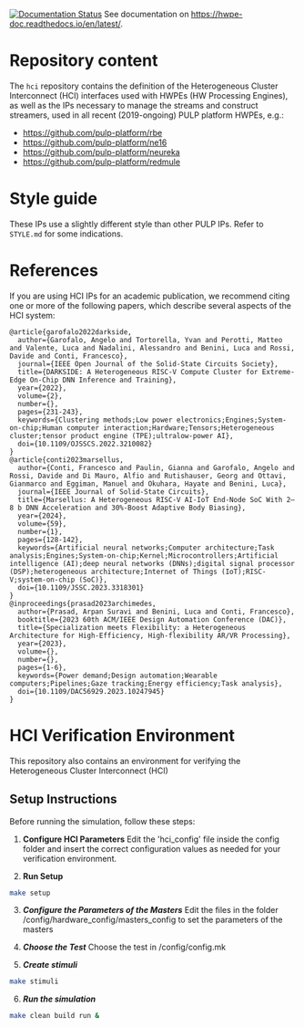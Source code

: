 [![Documentation Status](https://readthedocs.org/projects/hwpe-doc/badge/?version=latest)](https://hwpe-doc.readthedocs.io/en/latest/?badge=latest)
See documentation on https://hwpe-doc.readthedocs.io/en/latest/.

# Repository content
The `hci` repository contains the definition of the Heterogeneous Cluster Interconnect (HCI) interfaces used with HWPEs (HW Processing Engines), as well as the IPs necessary to manage the streams and construct streamers, used in all recent (2019-ongoing) PULP platform HWPEs, e.g.:
 - https://github.com/pulp-platform/rbe
 - https://github.com/pulp-platform/ne16
 - https://github.com/pulp-platform/neureka
 - https://github.com/pulp-platform/redmule

# Style guide
These IPs use a slightly different style than other PULP IPs. Refer to `STYLE.md` for some indications.

# References
If you are using HCI IPs for an academic publication, we recommend citing one or more of the following papers, which describe several aspects of the HCI system:
```
@article{garofalo2022darkside,
  author={Garofalo, Angelo and Tortorella, Yvan and Perotti, Matteo and Valente, Luca and Nadalini, Alessandro and Benini, Luca and Rossi, Davide and Conti, Francesco},
  journal={IEEE Open Journal of the Solid-State Circuits Society}, 
  title={DARKSIDE: A Heterogeneous RISC-V Compute Cluster for Extreme-Edge On-Chip DNN Inference and Training}, 
  year={2022},
  volume={2},
  number={},
  pages={231-243},
  keywords={Clustering methods;Low power electronics;Engines;System-on-chip;Human computer interaction;Hardware;Tensors;Heterogeneous cluster;tensor product engine (TPE);ultralow-power AI},
  doi={10.1109/OJSSCS.2022.3210082}
}
@article{conti2023marsellus,
  author={Conti, Francesco and Paulin, Gianna and Garofalo, Angelo and Rossi, Davide and Di Mauro, Alfio and Rutishauser, Georg and Ottavi, Gianmarco and Eggiman, Manuel and Okuhara, Hayate and Benini, Luca},
  journal={IEEE Journal of Solid-State Circuits}, 
  title={Marsellus: A Heterogeneous RISC-V AI-IoT End-Node SoC With 2–8 b DNN Acceleration and 30%-Boost Adaptive Body Biasing}, 
  year={2024},
  volume={59},
  number={1},
  pages={128-142},
  keywords={Artificial neural networks;Computer architecture;Task analysis;Engines;System-on-chip;Kernel;Microcontrollers;Artificial intelligence (AI);deep neural networks (DNNs);digital signal processor (DSP);heterogeneous architecture;Internet of Things (IoT);RISC-V;system-on-chip (SoC)},
  doi={10.1109/JSSC.2023.3318301}
}
@inproceedings{prasad2023archimedes,
  author={Prasad, Arpan Suravi and Benini, Luca and Conti, Francesco},
  booktitle={2023 60th ACM/IEEE Design Automation Conference (DAC)}, 
  title={Specialization meets Flexibility: a Heterogeneous Architecture for High-Efficiency, High-flexibility AR/VR Processing}, 
  year={2023},
  volume={},
  number={},
  pages={1-6},
  keywords={Power demand;Design automation;Wearable computers;Pipelines;Gaze tracking;Energy efficiency;Task analysis},
  doi={10.1109/DAC56929.2023.10247945}
}
```
# HCI Verification Environment

This repository also contains an environment for verifying the Heterogeneous Cluster Interconnect (HCI)

## Setup Instructions

Before running the simulation, follow these steps:

1. **Configure HCI Parameters**
Edit the 'hci_config' file inside the config folder and insert the correct configuration values as needed for your verification environment.

2. **Run Setup**
```bash
make setup
```
3. ***Configure the Parameters of the Masters***
Edit the files in the folder /config/hardware_config/masters_config to set the parameters of the masters

4. ***Choose the Test***
Choose the test in /config/config.mk

5. ***Create stimuli***
```bash
make stimuli
```

6. ***Run the simulation***
```bash
make clean build run &
```